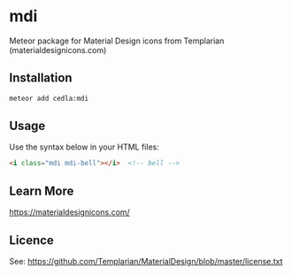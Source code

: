 # mdi

Meteor package for Material Design icons from Templarian (materialdesignicons.com)

## Installation

```bash
meteor add cedla:mdi
```

## Usage

Use the syntax below in your HTML files:
```html
<i class="mdi mdi-bell"></i>  <!-- bell -->
```

## Learn More

https://materialdesignicons.com/

## Licence

See: https://github.com/Templarian/MaterialDesign/blob/master/license.txt